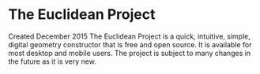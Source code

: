 # The Euclidean Project

Created December 2015
The Euclidean Project is a quick, intuitive, simple, digital geometry constructor that is free and open source. 
It is available for most desktop and mobile users.
The project is subject to many changes in the future as it is very new.
